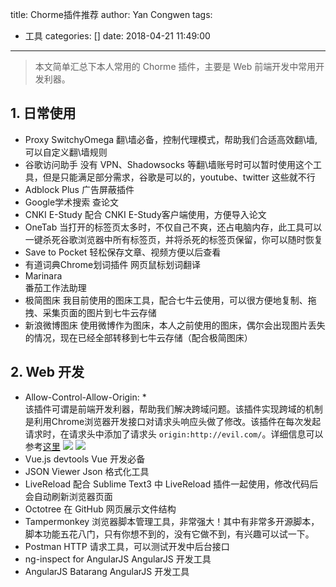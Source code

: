 title: Chorme插件推荐
author: Yan Congwen
tags:
  - 工具
categories: []
date: 2018-04-21 11:49:00
---
> 本文简单汇总下本人常用的 Chorme 插件，主要是 Web 前端开发中常用开发利器。

## 1. 日常使用
- Proxy SwitchyOmega
翻\墙必备，控制代理模式，帮助我们合适高效翻\墙,可以自定义翻\墙规则
- 谷歌访问助手
没有 VPN、Shadowsocks 等翻\墙账号时可以暂时使用这个工具，但是只能满足部分需求，谷歌是可以的，youtube、twitter 这些就不行
- Adblock Plus
广告屏蔽插件
- Google学术搜索
查论文
- CNKI E-Study
配合 CNKI E-Study客户端使用，方便导入论文
- OneTab
当打开的标签页太多时，不仅自己不爽，还占电脑内存，此工具可以一键杀死谷歌浏览器中所有标签页，并将杀死的标签页保留，你可以随时恢复
- Save to Pocket
轻松保存文章、视频方便以后查看
- 有道词典Chrome划词插件
网页鼠标划词翻译
- Marinara	
番茄工作法助理
- 极简图床
我目前使用的图床工具，配合七牛云使用，可以很方便地复制、拖拽、采集页面的图片到七牛云存储
- 新浪微博图床
使用微博作为图床，本人之前使用的图床，偶尔会出现图片丢失的情况，现在已经全部转移到七牛云存储（配合极简图床）

## 2. Web 开发
- Allow-Control-Allow-Origin: *		
该插件可谓是前端开发利器，帮助我们解决跨域问题。该插件实现跨域的机制是利用Chrome浏览器开发接口对请求头响应头做了修改。该插件在每次发起请求时，在请求头中添加了请求头 `origin:http://evil.com/`。详细信息可以参考[这里](https://github.com/vitvad/Access-Control-Allow-Origin/issues/47)
![](https://img.yancongwen.cn/18-4-22/61111202.jpg)
![](https://img.yancongwen.cn/18-4-22/920590.jpg)
- Vue.js devtools
Vue 开发必备
- JSON Viewer
Json 格式化工具
- LiveReload
配合 Sublime Text3 中 LiveReload 插件一起使用，修改代码后会自动刷新浏览器页面
- Octotree
在 GitHub 网页展示文件结构
- Tampermonkey
浏览器脚本管理工具，非常强大！其中有非常多开源脚本，脚本功能五花八门，只有你想不到的，没有它做不到，有兴趣可以试一下。
- Postman
HTTP 请求工具，可以测试开发中后台接口
- ng-inspect for AngularJS
AngularJS 开发工具
- AngularJS Batarang
AngularJS 开发工具